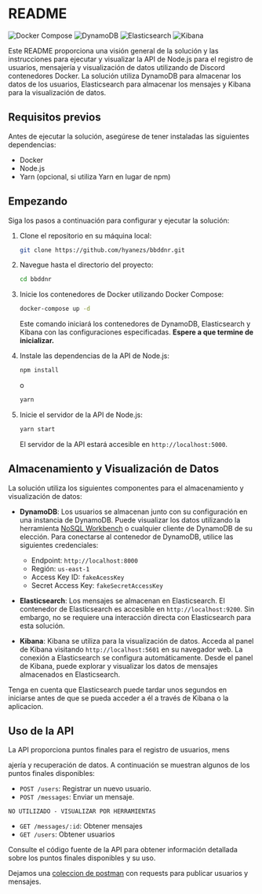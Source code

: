 # README

![Docker Compose](https://img.shields.io/badge/Docker%20Compose-3.8-blue) ![DynamoDB](https://img.shields.io/badge/DynamoDB-Latest-orange) ![Elasticsearch](https://img.shields.io/badge/Elasticsearch-8.8.1-yellow) ![Kibana](https://img.shields.io/badge/Kibana-8.8.1-yellow)

Este README proporciona una visión general de la solución y las instrucciones para ejecutar y visualizar la API de Node.js para el registro de usuarios, mensajería y visualización de datos utilizando de Discord contenedores Docker. La solución utiliza DynamoDB para almacenar los datos de los usuarios, Elasticsearch para almacenar los mensajes y Kibana para la visualización de datos.

## Requisitos previos

Antes de ejecutar la solución, asegúrese de tener instaladas las siguientes dependencias:

- Docker
- Node.js
- Yarn (opcional, si utiliza Yarn en lugar de npm)

## Empezando

Siga los pasos a continuación para configurar y ejecutar la solución:

1. Clone el repositorio en su máquina local:

   ```bash
   git clone https://github.com/hyanezs/bbddnr.git
   ```

2. Navegue hasta el directorio del proyecto:

   ```bash
   cd bbddnr
   ```

3. Inicie los contenedores de Docker utilizando Docker Compose:

   ```bash
   docker-compose up -d
   ```

   Este comando iniciará los contenedores de DynamoDB, Elasticsearch y Kibana con las configuraciones especificadas.
   **Espere a que termine de inicializar.**

4. Instale las dependencias de la API de Node.js:

   ```bash
   npm install
   ```

   o

   ```bash
   yarn
   ```

5. Inicie el servidor de la API de Node.js:

   ```bash
   yarn start
   ```

   El servidor de la API estará accesible en `http://localhost:5000`.

## Almacenamiento y Visualización de Datos

La solución utiliza los siguientes componentes para el almacenamiento y visualización de datos:

- **DynamoDB**: Los usuarios se almacenan junto con su configuración en una instancia de DynamoDB. Puede visualizar los datos utilizando la herramienta [NoSQL Workbench](https://docs.aws.amazon.com/amazondynamodb/latest/developerguide/workbench.settingup.html) o cualquier cliente de DynamoDB de su elección. Para conectarse al contenedor de DynamoDB, utilice las siguientes credenciales:

  - Endpoint: `http://localhost:8000`
  - Región: `us-east-1`
  - Access Key ID: `fakeAcessKey`
  - Secret Access Key: `fakeSecretAccessKey`

- **Elasticsearch**: Los mensajes se almacenan en Elasticsearch. El contenedor de Elasticsearch es accesible en `http://localhost:9200`. Sin embargo, no se requiere una interacción directa con Elasticsearch para esta solución.

- **Kibana**: Kibana se utiliza para la visualización de datos. Acceda al panel de Kibana visitando `http://localhost:5601` en su navegador web. La conexión a Elasticsearch se configura automáticamente. Desde el panel de Kibana, puede explorar y visualizar los datos de mensajes almacenados en Elasticsearch.

Tenga en cuenta que Elasticsearch puede tardar unos segundos en iniciarse antes de que se pueda acceder a él a través de Kibana o la aplicacion.

## Uso de la API

La API proporciona puntos finales para el registro de usuarios, mens

ajería y recuperación de datos. A continuación se muestran algunos de los puntos finales disponibles:

- `POST /users`: Registrar un nuevo usuario.
- `POST /messages`: Enviar un mensaje.

`NO UTILIZADO - VISUALIZAR POR HERRAMIENTAS`

- `GET /messages/:id`: Obtener mensajes
- `GET /users`: Obtener usuarios

Consulte el código fuente de la API para obtener información detallada sobre los puntos finales disponibles y su uso.

Dejamos una [coleccion de postman](./postman_collection.json) con requests para publicar usuarios y mensajes.
